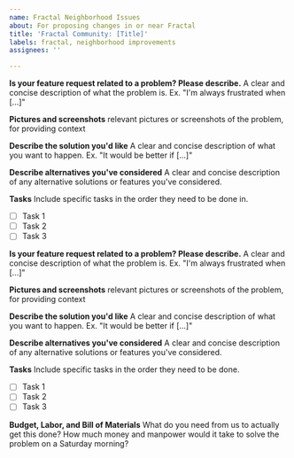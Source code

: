 ```yaml
---
name: Fractal Neighborhood Issues
about: For proposing changes in or near Fractal
title: 'Fractal Community: [Title]'
labels: fractal, neighborhood improvements
assignees: ''

---
```


**Is your feature request related to a problem? Please describe.**
A clear and concise description of what the problem is. Ex. "I'm always frustrated when [...]"

**Pictures and screenshots**
relevant pictures or screenshots of the problem, for providing context

**Describe the solution you'd like**
A clear and concise description of what you want to happen. Ex. "It would be better if [...]"

**Describe alternatives you've considered**
A clear and concise description of any alternative solutions or features you've considered.

**Tasks**
Include specific tasks in the order they need to be done in.
- [ ] Task 1
- [ ] Task 2
- [ ] Task 3

**Is your feature request related to a problem? Please describe.**
A clear and concise description of what the problem is. Ex. "I'm always frustrated when [...]"

**Pictures and screenshots**
relevant pictures or screenshots of the problem, for providing context

**Describe the solution you'd like**
A clear and concise description of what you want to happen. Ex. "It would be better if [...]"

**Describe alternatives you've considered**
A clear and concise description of any alternative solutions or features you've considered.

**Tasks**
Include specific tasks in the order they need to be done.
- [ ] Task 1
- [ ] Task 2
- [ ] Task 3

**Budget, Labor, and Bill of Materials**
What do you need from us to actually get this done? How much money and manpower would it take to solve the problem on a Saturday morning?

